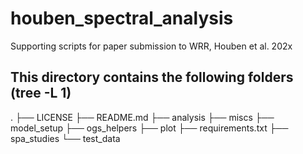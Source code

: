 # houben_spectral_analysis
Supporting scripts for paper submission to WRR, Houben et al. 202x


## This directory contains the following folders (tree -L 1)

.
├── LICENSE
├── README.md
├── analysis
├── miscs
├── model_setup
├── ogs_helpers
├── plot
├── requirements.txt
├── spa_studies
└── test_data